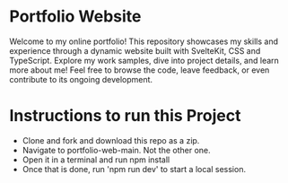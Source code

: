 # Portfolio Website
Welcome to my online portfolio!  This repository showcases my skills and experience through a dynamic website built with SvelteKit, CSS and TypeScript. Explore my work samples, dive into project details, and learn more about me!  Feel free to browse the code, leave feedback, or even contribute to its ongoing development. 

# Instructions to run this Project
- Clone and fork and download this repo as a zip.
- Navigate to portfolio-web-main. Not the other one.
- Open it in a terminal and run npm install
- Once that is done, run 'npm run dev' to start a local session.
